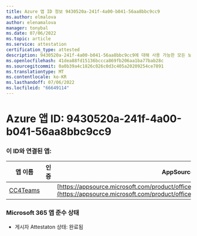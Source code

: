 ```yaml
---
title: Azure 앱 ID 정보 9430520a-241f-4a00-b041-56aa8bbc9cc9
ms.author: elmalova
author: elenamalova
manager: tonybal
ms.date: 07/06/2022
ms.topic: article
ms.service: attestation
certification_type: attested
description: 9430520a-241f-4a00-b041-56aa8bbc9cc9에 대해 사용 가능한 모든 보안 및 규정 준수 정보입니다.
ms.openlocfilehash: 41dea88fd15136bccca869fb206aa1ba77bab28c
ms.sourcegitcommit: 0a0b39a4c1826c026c0d3c405a20209254ce7891
ms.translationtype: MT
ms.contentlocale: ko-KR
ms.lasthandoff: 07/06/2022
ms.locfileid: "66649114"
---
```

# <a name="azure-app-id-9430520a-241f-4a00-b041-56aa8bbc9cc9"></a>Azure 앱 ID: 9430520a-241f-4a00-b041-56aa8bbc9cc9


### <a name="apps-associated-with-this-id"></a>이 ID와 연결된 앱:
| **앱 이름** | **인증** | **AppSource에서 보기** |
|--------------|---------------|-----------------------|
| [CC4Teams](../forward/contactcenter4all1634641680587.cc4all_01.md) |  | [https://appsource.microsoft.com/product/office/contactcenter4all1634641680587.cc4all_01](https://appsource.microsoft.com/product/office/contactcenter4all1634641680587.cc4all_01) |

### <a name="microsoft-365-app-compliance-status"></a>Microsoft 365 앱 준수 상태
- 게시자 Attestaton 상태: 완료됨
